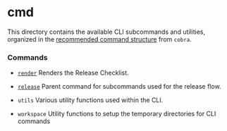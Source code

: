 # cmd

This directory contains the available CLI subcommands and utilities, organized in the [recommended command structure](https://github.com/spf13/cobra/blob/main/site/content/user_guide.md#organizing-subcommands) from `cobra`.

### Commands
- [`render`](https://github.com/wordpress-mobile/release-toolkit-gutenberg-mobile/blob/trunk/cli/cmd/render/README.md)
Renders the Release Checklist.

- [`release`](https://github.com/wordpress-mobile/release-toolkit-gutenberg-mobile/tree/cli/command-docs/cli/cmd/release)
Parent command for subcommands used for the release flow.

- `utils`
Various utility functions used within the CLI.

- `workspace`
Utility functions to setup the temporary directories for CLI commands

